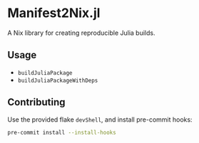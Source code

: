 # Manifest2Nix.jl

A Nix library for creating reproducible Julia builds.

## Usage

- `buildJuliaPackage`
- `buildJuliaPackageWithDeps`

## Contributing

Use the provided flake `devShell`, and install pre-commit hooks:

``` sh
pre-commit install --install-hooks
```
